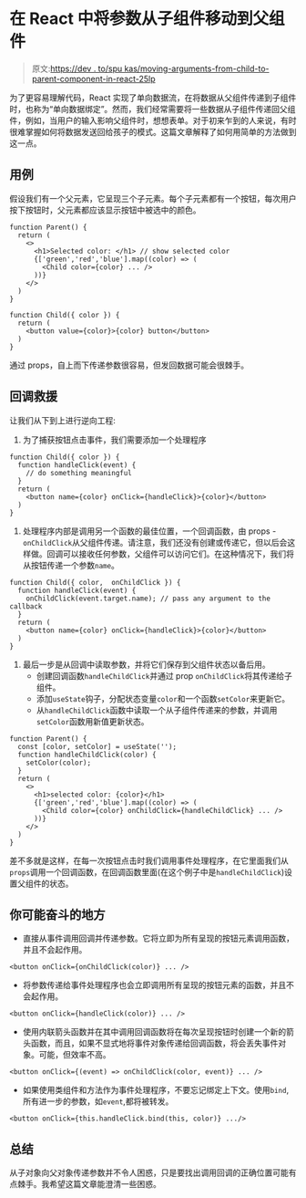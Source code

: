 # 在 React 中将参数从子组件移动到父组件

> 原文:[https://dev . to/spu kas/moving-arguments-from-child-to-parent-component-in-react-25lp](https://dev.to/spukas/moving-arguments-from-child-to-parent-component-in-react-25lp)

为了更容易理解代码，React 实现了单向数据流，在将数据从父组件传递到子组件时，也称为“单向数据绑定”。然而，我们经常需要将一些数据从子组件传递回父组件，例如，当用户的输入影响父组件时，想想表单。对于初来乍到的人来说，有时很难掌握如何将数据发送回给孩子的模式。这篇文章解释了如何用简单的方法做到这一点。

## [](#use-case)用例

假设我们有一个父元素，它呈现三个子元素。每个子元素都有一个按钮，每次用户按下按钮时，父元素都应该显示按钮中被选中的颜色。

```
function Parent() {
  return (
    <>
      <h1>Selected color: </h1> // show selected color
      {['green','red','blue'].map((color) => (
        <Child color={color} ... />
      ))}
    </>
  )
}

function Child({ color }) {
  return (
    <button value={color}>{color} button</button>
  )
} 
```

通过 props，自上而下传递参数很容易，但发回数据可能会很棘手。

## [](#callback-to-the-rescue)回调救援

让我们从下到上进行逆向工程:

1.  为了捕获按钮点击事件，我们需要添加一个处理程序

```
function Child({ color }) {
  function handleClick(event) {
    // do something meaningful
  }
  return (
    <button name={color} onClick={handleClick}>{color}</button>
  )
} 
```

1.  处理程序内部是调用另一个函数的最佳位置，一个回调函数，由 props - `onChildClick`从父组件传递。请注意，我们还没有创建或传递它，但以后会这样做。回调可以接收任何参数，父组件可以访问它们。在这种情况下，我们将从按钮传递一个参数`name`。

```
function Child({ color,  onChildClick }) {
  function handleClick(event) {
    onChildClick(event.target.name); // pass any argument to the callback
  }
  return (
    <button name={color} onClick={handleClick}>{color}</button>
  )
} 
```

1.  最后一步是从回调中读取参数，并将它们保存到父组件状态以备后用。
    *   创建回调函数`handleChildClick`并通过 prop `onChildClick`将其传递给子组件。
    *   添加`useState`钩子，分配状态变量`color`和一个函数`setColor`来更新它。
    *   从`handleChildClick`函数中读取一个从子组件传递来的参数，并调用`setColor`函数用新值更新状态。

```
function Parent() {
  const [color, setColor] = useState('');
  function handleChildClick(color) {
    setColor(color);
  }
  return (
    <>
      <h1>selected color: {color}</h1>
      {['green','red','blue'].map((color) => (
        <Child color={color} onChildClick={handleChildClick} ... />
      ))}
    </>
  )
} 
```

差不多就是这样，在每一次按钮点击时我们调用事件处理程序，在它里面我们从`props`调用一个回调函数，在回调函数里面(在这个例子中是`handleChildClick`)设置父组件的状态。

## [](#where-you-might-struggle)你可能奋斗的地方

*   直接从事件调用回调并传递参数。它将立即为所有呈现的按钮元素调用函数，并且不会起作用。

```
<button onClick={onChildClick(color)} ... /> 
```

*   将参数传递给事件处理程序也会立即调用所有呈现的按钮元素的函数，并且不会起作用。

```
<button onClick={handleClick(color)} ... /> 
```

*   使用内联箭头函数并在其中调用回调函数将在每次呈现按钮时创建一个新的箭头函数，而且，如果不显式地将事件对象传递给回调函数，将会丢失事件对象。可能，但效率不高。

```
<button onClick={(event) => onChildClick(color, event)} ... /> 
```

*   如果使用类组件和方法作为事件处理程序，不要忘记绑定上下文。使用`bind`,所有进一步的参数，如`event`,都将被转发。

```
<button onClick={this.handleClick.bind(this, color)} .../> 
```

## [](#summingup)总结

从子对象向父对象传递参数并不令人困惑，只是要找出调用回调的正确位置可能有点棘手。我希望这篇文章能澄清一些困惑。